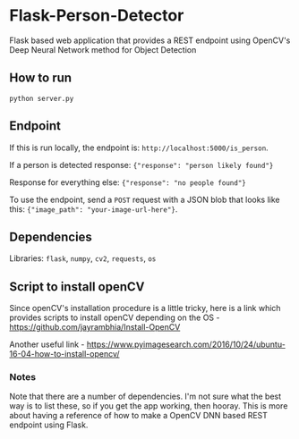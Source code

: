 # Flask-Person-Detector
Flask based web application that provides a REST endpoint using OpenCV's Deep Neural Network method for Object Detection

## How to run
`python server.py`

## Endpoint
If this is run locally, the endpoint is: `http://localhost:5000/is_person`.

If a person is detected response: `{"response": "person likely found"}`

Response for everything else: `{"response": "no people found"}`

To use the endpoint, send a `POST` request with a JSON blob that looks like this: `{"image_path": "your-image-url-here"}`.

## Dependencies
Libraries: `flask`, `numpy`, `cv2`, `requests`, `os`

## Script to install openCV
Since openCV's installation procedure is a little tricky, here is a link which provides scripts to install openCV depending on the OS - https://github.com/jayrambhia/Install-OpenCV

Another useful link - https://www.pyimagesearch.com/2016/10/24/ubuntu-16-04-how-to-install-opencv/

### Notes
Note that there are a number of dependencies. I'm not sure what the best way is to list these, so if you get the app working, then hooray. This is more about having a reference of how to make a OpenCV DNN based REST endpoint using Flask.
